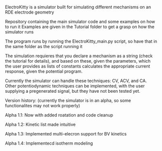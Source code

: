 ElectroKitty is a simulator built for simulating different mechanisms on an RDE electrode geometry

Repository containing the main simulator code and some examples on how to run it
Examples are given in the Tutorial folder to get a grasp on how the simulator runs

The program runs by running the ElectroKitty_main.py script, so have that in the same folder as the script running it

The simulation requieres that you declare a mechanism as a string (check the tutorial for details),
and based on these, given the parameters, which the user provides as lists of constants calculates the appropriate current response,
given the potential program. 

Currently the simulator can handle these techniques: CV, ACV, and CA. Other potentiodynamic techniques can be implemented,
with the user supplying a pregenerated signal, but they have not been tested yet.

Version history:
(currently the simulator is in an alpha, so some functionalites may not work properly)

Alpha 1.1:  Now with added roatation and code cleanup

Alpha 1.2: Kinetic list made intuitive

Alpha 1.3: Implemented multi-elecron support for BV kinetics

Alpha 1.4: Implementecd isotherm modeling